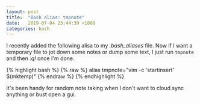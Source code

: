 ```yaml
---
layout: post
title:  "Bash alias: tmpnote"
date:   2019-07-04 23:44:39 +1000
categories: bash
---
```


I recently added the following alisa to my *.bash_aliases* file. Now if I want a temporary file to jot down some notes or dump some text, I just run `tmpnote` and then *:q!* once I'm done.

{% highlight bash %}
{% raw %}
alias tmpnote="vim -c 'startinsert' $(mktemp)"
{% endraw %}
{% endhighlight %}

It's been handy for random note taking when I don't want to cloud sync anything or bust open a gui.
